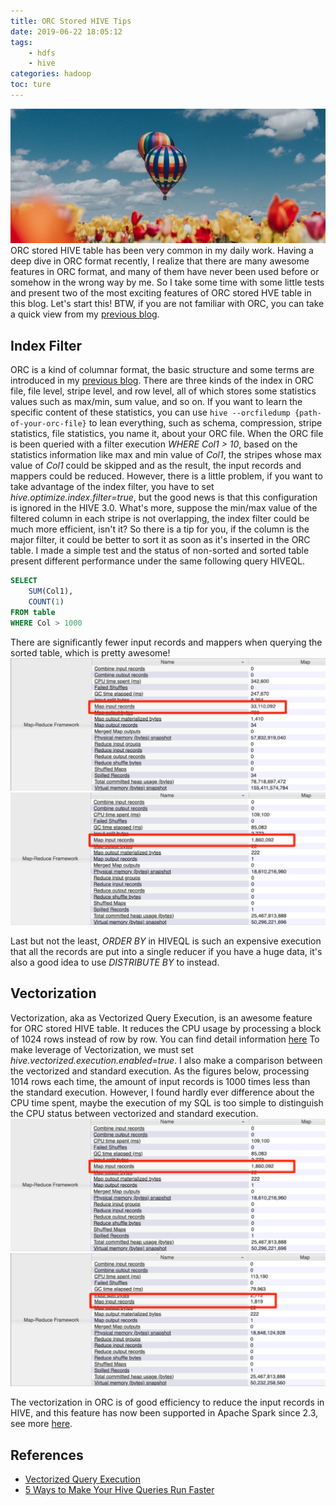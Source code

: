 ```yaml
---
title: ORC Stored HIVE Tips 
date: 2019-06-22 18:05:12
tags:
    - hdfs
    - hive
categories: hadoop
toc: ture
---
```

![](https://github.com/JoeAsir/blog-image/raw/master/blog/background/balloon-bright-celebration-2388650.jpg)
ORC stored HIVE table has been very common in my daily work. Having a deep dive in ORC format recently, I realize that there are many awesome features in ORC format, and many of them have never been used before or somehow in the wrong way by me. So I take some time with some little tests and present two of the most exciting features of ORC stored HVE table in this blog. Let's start this! 
BTW, if you are not familiar with ORC, you can take a quick view from my [previous blog](https://joeasir.github.io/2019/05/05/hdfs-arvo-parquet-orc/#ORC).
<!--more-->
## Index Filter
ORC is a kind of columnar format, the basic structure and some terms are introduced in my [previous blog](https://joeasir.github.io/2019/05/05/hdfs-arvo-parquet-orc/#ORC). There are three kinds of the index in ORC file, file level, stripe level, and row level, all of which stores some statistics values such as max/min, sum value, and so on. If you want to learn the specific content of these statistics, you can use `hive --orcfiledump {path-of-your-orc-file}` to lean everything, such as schema, compression, stripe statistics, file statistics, you name it, about your ORC file.
When the ORC file is been queried with a filter execution *WHERE Col1 > 10*, based on the statistics information like max and min value of *Col1*, the stripes whose max value of *Col1* could be skipped and as the result, the input records and mappers could be reduced.
However, there is a little problem, if you want to take advantage of the index filter, you have to set *hive.optimize.index.filter=true*, but the good news is that this configuration is ignored in the HIVE 3.0.
What's more, suppose the min/max value of the filtered column in each stripe is not overlapping, the index filter could be much more efficient, isn't it? So there is a tip for you, if the column is the major filter, it could be better to sort it as soon as it's inserted in the ORC table. I made a simple test and the status of non-sorted and sorted table present different performance under the same following query HIVEQL. 
```sql
SELECT
    SUM(Col1),
    COUNT(1)
FROM table
WHERE Col > 1000
```
There are significantly fewer input records and mappers when querying the sorted table, which is pretty awesome! 
![](https://github.com/JoeAsir/blog-image/raw/master/blog/24/24-1.png)
![](https://github.com/JoeAsir/blog-image/raw/master/blog/24/24-2.png)

Last but not the least, *ORDER BY* in HIVEQL is such an expensive execution that all the records are put into a single reducer if you have a huge data, it's also a good idea to use *DISTRIBUTE BY* to instead.
    
## Vectorization
Vectorization, aka as Vectorized Query Execution, is an awesome feature for ORC stored HIVE table. It reduces the CPU usage by processing a block of 1024 rows instead of row by row. You can find detail information [here](https://cwiki.apache.org/confluence/display/Hive/Vectorized+Query+Execution)
To make leverage of Vectorization, we must set *hive.vectorized.execution.enabled=true*. I also make a comparison between the vectorized and standard execution. As the figures below, processing 1014 rows each time, the amount of input records is 1000 times less than the standard execution. However, I found hardly ever difference about the CPU time spent, maybe the execution of my SQL is too simple to distinguish the CPU status between vectorized and standard execution.
![](https://github.com/JoeAsir/blog-image/raw/master/blog/24/24-2.png)
![](https://github.com/JoeAsir/blog-image/raw/master/blog/24/24-3.png)

The vectorization in ORC is of good efficiency to reduce the input records in HIVE, and this feature has now been supported in Apache Spark since 2.3, see more [here](https://spark.apache.org/docs/latest/sql-data-sources-orc.html).
    
## References
* [Vectorized Query Execution](https://cwiki.apache.org/confluence/display/Hive/Vectorized+Query+Execution)
* [5 Ways to Make Your Hive Queries Run Faster](https://hortonworks.com/blog/5-ways-make-hive-queries-run-faster)
